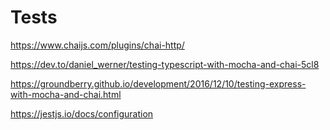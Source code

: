 # Tests

https://www.chaijs.com/plugins/chai-http/

https://dev.to/daniel_werner/testing-typescript-with-mocha-and-chai-5cl8

https://groundberry.github.io/development/2016/12/10/testing-express-with-mocha-and-chai.html

https://jestjs.io/docs/configuration
